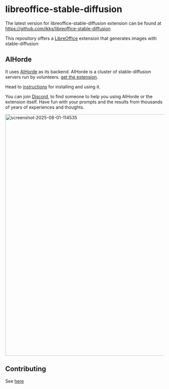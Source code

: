 # libreoffice-stable-diffusion

The latest version for libreoffice-stable-diffusion extension can be found at
https://github.com/ikks/libreoffice-stable-diffusion

This repository offers a [LibreOffice](https://libreoffice.org) extension that
generates images with stable-diffusion:

## AIHorde

It uses [AIHorde](https://stablehorde.net) as its backend.
AIHorde is a cluster of stable-diffusion servers run by
volunteers. [get the extension](https://github.com/ikks/libreoffice-stable-diffusion/blob/main/loshd.oxt).

Head to [instructions](/docs/README.md) for installing and using it.

You can join [Discord](https://discord.com/channels/781145214752129095/1401005281332433057),
to find someone to help you using AIHorde or the extension itself.
Have fun with your prompts and the results from thousands of years
of experiences and thoughts.

<img width="1366" height="768" alt="screenshot-2025-08-01-114535" src="https://github.com/user-attachments/assets/3aa726f7-4133-4374-bf59-1da79ad90baf" />


## Contributing

See [here](/docs/CONTRIBUTING.md)
